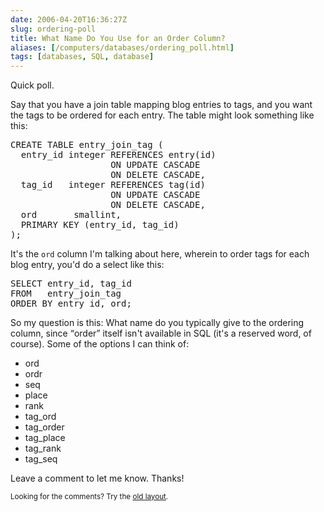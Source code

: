 ```yaml
--- 
date: 2006-04-20T16:36:27Z
slug: ordering-poll
title: What Name Do You Use for an Order Column?
aliases: [/computers/databases/ordering_poll.html]
tags: [databases, SQL, database]
---
```


<p>Quick poll.</p>

<p>Say that you have a join table mapping blog entries to tags, and you want the tags to be ordered for each entry. The table might look something like this:</p>

<pre>
CREATE TABLE entry_join_tag (
  entry_id integer REFERENCES entry(id)
                   ON UPDATE CASCADE
                   ON DELETE CASCADE,
  tag_id   integer REFERENCES tag(id)
                   ON UPDATE CASCADE
                   ON DELETE CASCADE,
  ord       smallint,
  PRIMARY KEY (entry_id, tag_id)
);
</pre>

<p>It's the <code>ord</code> column I'm talking about here, wherein to order tags for each blog entry, you'd do a select like this:</p>

<pre>
SELECT entry_id, tag_id
FROM   entry_join_tag
ORDER BY entry_id, ord;
</pre>

<p>So my question is this: What name do you typically give to the ordering column, since <q>order</q> itself isn't available in SQL (it's a reserved word, of course). Some of the options I can think of:</p>

<ul>
  <li>ord</li>
  <li>ordr</li>
  <li>seq</li>
  <li>place</li>
  <li>rank</li>
  <li>tag_ord</li>
  <li>tag_order</li>
  <li>tag_place</li>
  <li>tag_rank</li>
  <li>tag_seq</li>
</ul>

<p>Leave a comment to let me know. Thanks!</p>

<p class="past"><small>Looking for the comments? Try the <a rel="nofollow" href="//past.justatheory.com/computers/databases/ordering_poll.html">old layout</a>.</small></p>


